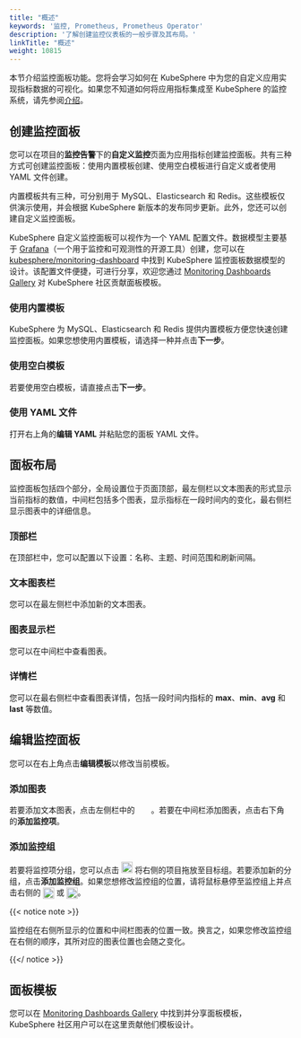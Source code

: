 ```yaml
---
title: "概述"
keywords: '监控, Prometheus, Prometheus Operator'
description: '了解创建监控仪表板的一般步骤及其布局。'
linkTitle: "概述"
weight: 10815
---
```


本节介绍监控面板功能。您将会学习如何在 KubeSphere 中为您的自定义应用实现指标数据的可视化。如果您不知道如何将应用指标集成至 KubeSphere 的监控系统，请先参阅[介绍](../../introduction/)。

## 创建监控面板

您可以在项目的**监控告警**下的**自定义监控**页面为应用指标创建监控面板。共有三种方式可创建监控面板：使用内置模板创建、使用空白模板进行自定义或者使用 YAML 文件创建。

内置模板共有三种，可分别用于 MySQL、Elasticsearch 和 Redis。这些模板仅供演示使用，并会根据 KubeSphere 新版本的发布同步更新。此外，您还可以创建自定义监控面板。

KubeSphere 自定义监控面板可以视作为一个 YAML 配置文件。数据模型主要基于 [Grafana](https://github.com/grafana/grafana)（一个用于监控和可观测性的开源工具）创建，您可以在 [kubesphere/monitoring-dashboard](https://github.com/kubesphere/monitoring-dashboard) 中找到 KubeSphere 监控面板数据模型的设计。该配置文件便捷，可进行分享，欢迎您通过  [Monitoring Dashboards Gallery](https://github.com/kubesphere/monitoring-dashboard/tree/master/contrib/gallery) 对 KubeSphere 社区贡献面板模板。

### 使用内置模板

KubeSphere 为 MySQL、Elasticsearch 和 Redis 提供内置模板方便您快速创建监控面板。如果您想使用内置模板，请选择一种并点击**下一步**。

### 使用空白模板

若要使用空白模板，请直接点击**下一步**。

### 使用 YAML 文件

打开右上角的**编辑 YAML** 并粘贴您的面板 YAML 文件。

## 面板布局

监控面板包括四个部分，全局设置位于页面顶部，最左侧栏以文本图表的形式显示当前指标的数值，中间栏包括多个图表，显示指标在一段时间内的变化，最右侧栏显示图表中的详细信息。

### 顶部栏

在顶部栏中，您可以配置以下设置：名称、主题、时间范围和刷新间隔。

### 文本图表栏

您可以在最左侧栏中添加新的文本图表。

### 图表显示栏

您可以在中间栏中查看图表。

### 详情栏

您可以在最右侧栏中查看图表详情，包括一段时间内指标的 **max**、**min**、**avg** 和 **last** 等数值。

## 编辑监控面板

您可以在右上角点击**编辑模板**以修改当前模板。

### 添加图表

若要添加文本图表，点击左侧栏中的 <img src="/images/docs/v3.3/zh-cn/project-user-guide/custom-application-monitoring/visualization/overview/plus-btn.png" height="15px" width="25px" />。若要在中间栏添加图表，点击右下角的**添加监控项**。

### 添加监控组

若要将监控项分组，您可以点击 <img src="/images/docs/v3.3/zh-cn/project-user-guide/custom-application-monitoring/visualization/overview/six-dots.png" width="20px" /> 将右侧的项目拖放至目标组。若要添加新的分组，点击**添加监控组**。如果您想修改监控组的位置，请将鼠标悬停至监控组上并点击右侧的 <img src="/images/docs/v3.3/zh-cn/project-user-guide/custom-application-monitoring/visualization/overview/up-arrow.png" width="20px" align="center" /> 或 <img src="/images/docs/v3.3/zh-cn/project-user-guide/custom-application-monitoring/visualization/overview/down-arrow.png" width="20px" align="center" />。

{{< notice note >}}

监控组在右侧所显示的位置和中间栏图表的位置一致。换言之，如果您修改监控组在右侧的顺序，其所对应的图表位置也会随之变化。

{{</ notice >}} 

## 面板模板

您可以在 [Monitoring Dashboards Gallery](https://github.com/kubesphere/monitoring-dashboard/tree/master/contrib/gallery) 中找到并分享面板模板，KubeSphere 社区用户可以在这里贡献他们模板设计。